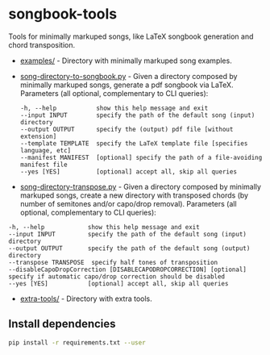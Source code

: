 # songbook-tools

Tools for minimally markuped songs, like LaTeX songbook generation and chord transposition.

- [examples/](examples/) - Directory with minimally markuped song examples.

- [song-directory-to-songbook.py](song-directory-to-songbook.py) - Given a directory composed by minimally markuped songs, generate a pdf songbook via LaTeX. Parameters (all optional, complementary to CLI queries):
   ```
   -h, --help           show this help message and exit
   --input INPUT        specify the path of the default song (input) directory
   --output OUTPUT      specify the (output) pdf file [without extension]
   --template TEMPLATE  specify the LaTeX template file [specifies language, etc]
   --manifest MANIFEST  [optional] specify the path of a file-avoiding manifest file
   --yes [YES]          [optional] accept all, skip all queries
   ```

- [song-directory-transpose.py](song-directory-transpose.py) - Given a directory composed by minimally markuped songs, create a new directory with transposed chords (by number of semitones and/or capo/drop removal). Parameters (all optional, complementary to CLI queries):
```
-h, --help            show this help message and exit
--input INPUT         specify the path of the default song (input) directory
--output OUTPUT       specify the path of the default song (output) directory
--transpose TRANSPOSE  specify half tones of transposition
--disableCapoDropCorrection [DISABLECAPODROPCORRECTION] [optional] specify if automatic capo/drop correction should be disabled
--yes [YES]           [optional] accept all, skip all queries
```

- [extra-tools/](extra-tools/) - Directory with extra tools.


## Install dependencies

```bash
pip install -r requirements.txt --user
```
